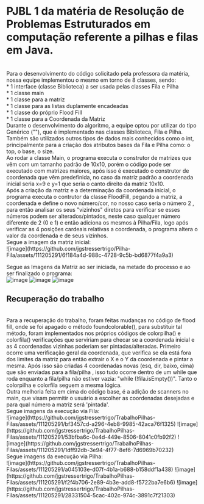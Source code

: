 # PJBL 1 da matéria de Resolução de Problemas Estruturados em computação referente a pilhas e filas em Java.
<br />
Para o desenvolvimento do código solicitado pela professora da matéria, nossa equipe implementou o mesmo em torno de 8 classes, sendo:
<br />
* 1 interface (classe Biblioteca) a ser usada pelas classes Fila e Pilha <br />
* 1 classe main <br />
* 1 classe para a matriz <br />
* 1 classe para as listas duplamente encadeadas <br /> 
* 1 classe do próprio Flood Fill <br />
* 1 classe para a Coordenada da Matriz 
<br />
Durante o desenvolvimento do algoritmo, a equipe optou por utilizar do tipo Genérico ("<T>"), que é implementado nas classes Biblioteca, Fila e Pilha. Também são utilizados outros tipos de dados mais conhecidos como o int, principalmente para a criação dos atributos bases da Fila e Pilha como: o top, o base, o size.
<br />
Ao rodar a classe Main, o programa executa o construtor de matrizes que vêm com um tamanho padrão de 10x10, porém o código pode ser executado com matrizes maiores, após isso é executado o construtor de coordenada que vêm predefinida, no caso da matriz padrão a coordenada inicial seria x=9 e y=1 que seria o canto direito da matriz 10x10.
<br />
Após a criação da matriz e a determinação da coordenada inicial, o programa executa o contrutor da classe FloodFill, pegando a matriz, a coordenada e define o novo número/cor, no nosso caso seria o número 2 , para então analisar os seus "vizinhos" diretos para verificar se esses números podem ser alterados/pintados, neste caso qualquer número diferente de 2 (0 e 1) e então adiciona os mesmos à Pilha/Fila, logo após verificar as 4 posições cardeais relativas a coordenada, o programa altera o valor da coordenada e de seus vizinhos.
<br />
Segue a imagem da matriz inicial:
<br />
![image](https://github.com/jgstressertrigo/Pilha-Fila/assets/111205291/6f184a4d-988c-4728-9c5b-bd6877f4a9a3)


Segue as Imagens da Matriz ao ser iniciada, na metade do processo e ao ser finalizado o programa:
<br />
![image](https://github.com/jgstressertrigo/Pilha-Fila/assets/111205291/232b53f8-db3c-47fc-acaa-97085820b474)
![image](https://github.com/jgstressertrigo/Pilha-Fila/assets/111205291/d8104c45-f97b-4166-adbc-ac5938180656)
![image](https://github.com/jgstressertrigo/Pilha-Fila/assets/111205291/992d7afd-e6ef-4a9e-88e7-ce495cf6a30a)
<br />

## Recuperação do trabalho 
<br />
Para a recuperação do trabalho, foram feitas mudanças no código de flood fill, onde se foi apagado o método foundcolorable(), para substituir tal método, foram implementados nos próprios códigos de colorpilha() e colorfila() verificações que serviriam para checar se a coordenada inicial e as 4 coordenadas vizinhas poderiam ser pintadas/alteradas. Primeiro ocorre uma verificação geral da coordenada, que verifica se ela está fora dos limites da matriz para então extrair o X e o Y da coordenada e pintar a mesma. Após isso são criadas 4 coordenadas novas (esq, dir, baixo, cima) que são enviadas para a fila/pilha , isso tudo ocorre dentro de um while que roda enquanto a fila/pilha não estiver vazia: "while (!fila.isEmpty())". Tanto o colorpilha e colorfila seguem a mesma lógica.
<br />
Outra melhoria feita em cima do código base, é a adição de scanners no main, que visam permitir o usuário a escolher as coordenadas desejadas e para qual número a matriz será 'pintada'.
<br />
Segue imagens da execução via Fila:
<br />
![image](https://github.com/jgstressertrigo/TrabalhoPilhas-Filas/assets/111205291/bf3457cd-a296-4eb8-9985-42aca76f1325)
![image](https://github.com/jgstressertrigo/TrabalhoPilhas-Filas/assets/111205291/53bfba6c-0e4d-449e-8506-8041c0fb92f2)
![image](https://github.com/jgstressertrigo/TrabalhoPilhas-Filas/assets/111205291/1dff92db-3e94-4f77-8ef6-7d6969b70232)
<br />
Segue imagens da execução via Pilha:
<br />
![image](https://github.com/jgstressertrigo/TrabalhoPilhas-Filas/assets/111205291/a045103e-d07f-4b1a-b688-b158ddf1a438)
![image](https://github.com/jgstressertrigo/TrabalhoPilhas-Filas/assets/111205291/f2f4b706-2e89-4b3e-add8-f5722ba7e6b6)
![image](https://github.com/jgstressertrigo/TrabalhoPilhas-Filas/assets/111205291/28331504-5cac-402c-974c-3891c7f21303)
<br />


